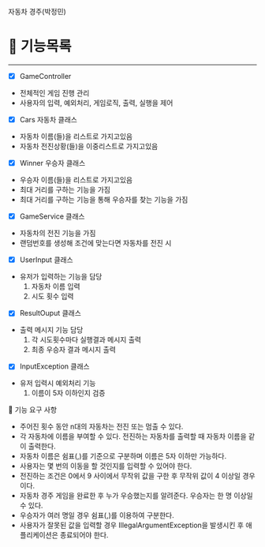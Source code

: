 자동차 경주(박정민)

# 🚀 기능목록

___

- [x] GameController
- 전체적인 게임 진행 관리
- 사용자의 입력, 예외처리, 게임로직, 출력, 실행을 제어


- [x] Cars 자동차 클래스
- 자동차 이름(들)을 리스트로 가지고있음
- 자동차 전진상황(들)을 이중리스트로 가지고있음


- [x] Winner 우승자 클래스
- 우승자 이름(들)을 리스트로 가지고있음
- 최대 거리를 구하는 기능을 가짐
- 최대 거리를 구하는 기능을 통해 우승자를 찾는 기능을 가짐

- [x] GameService 클래스
- 자동차의 전진 기능을 가짐
- 랜덤번호를 생성해 조건에 맞는다면 자동차를 전진 시

- [x] UserInput 클래스
- 유저가 입력하는 기능을 담당
    1. 자동차 이름 입력
    2. 시도 횟수 입력


- [x] ResultOuput 클래스
- 출력 메시지 기능 담당
    1. 각 시도횟수마다 실행결과 메시지 출력
    2. 최종 우승자 결과 메시지 출력


- [x] InputException 클래스
- 유저 입력시 예외처리 기능
    1. 이름이 5자 이하인지 검증

🚀 기능 요구 사항

- 주어진 횟수 동안 n대의 자동차는 전진 또는 멈출 수 있다.
- 각 자동차에 이름을 부여할 수 있다. 전진하는 자동차를 출력할 때 자동차 이름을 같이 출력한다.
- 자동차 이름은 쉼표(,)를 기준으로 구분하며 이름은 5자 이하만 가능하다.
- 사용자는 몇 번의 이동을 할 것인지를 입력할 수 있어야 한다.
- 전진하는 조건은 0에서 9 사이에서 무작위 값을 구한 후 무작위 값이 4 이상일 경우이다.
- 자동차 경주 게임을 완료한 후 누가 우승했는지를 알려준다. 우승자는 한 명 이상일 수 있다.
- 우승자가 여러 명일 경우 쉼표(,)를 이용하여 구분한다.
- 사용자가 잘못된 값을 입력할 경우 IllegalArgumentException을 발생시킨 후 애플리케이션은 종료되어야 한다.

